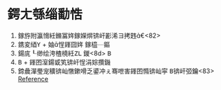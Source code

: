 
# 鍔ㄤ綔缁勫悎

1.  鎵斿附瀛愶紝鏅冨姩鎵嬫焺锛屽彲浠ヨ拷韪€\<82\>
2.  鎸変綇<kbd>Y</kbd> + 妯悜鎽囧姩 鎵橀┈鏂<af>
3.  鍚庣┖缈绘洿楂橈紝<kbd>ZL</kbd> 鍐\<8d\> <kbd>B</kbd>
4.  <kbd>B</kbd> + 鎽囨潌鍚戜笂锛屽悜涓婃攢鐖<ac>
5.  鍗曟潬璺宠穬锛屾憞鏉嗗乏鍙冲ぇ骞呭害鎽囨憜锛屾寜 <kbd>B</kbd>锛屽弬鑰\<83\>
    [Reference](http://v.youku.com/v_show/id_XMzExNzM5MjUxNg==.html)
